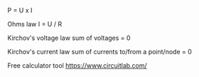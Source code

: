 
P = U x I

Ohms law
I = U / R

Kirchov's voltage law
sum of voltages = 0

Kirchov's current law
sum of currents to/from a point/node = 0


Free calculator tool
https://www.circuitlab.com/
